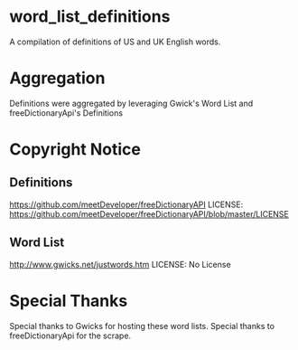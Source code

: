 # word_list_definitions
A compilation of definitions of US and UK English words.

# Aggregation 
Definitions were aggregated by leveraging Gwick's Word List and freeDictionaryApi's Definitions

# Copyright Notice
## Definitions
https://github.com/meetDeveloper/freeDictionaryAPI 
LICENSE: https://github.com/meetDeveloper/freeDictionaryAPI/blob/master/LICENSE

## Word List
http://www.gwicks.net/justwords.htm
LICENSE: No License

# Special Thanks
Special thanks to Gwicks for hosting these word lists.
Special thanks to freeDictionaryApi for the scrape.
